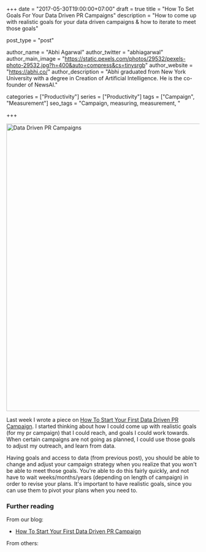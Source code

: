 +++
date = "2017-05-30T19:00:00+07:00"
draft = true
title = "How To Set Goals For Your Data Driven PR Campaigns"
description = "How to come up with realistic goals for your data driven campaigns & how to iterate to meet those goals"

post_type = "post"

author_name = "Abhi Agarwal"
author_twitter = "abhiagarwal"
author_main_image = "https://static.pexels.com/photos/29532/pexels-photo-29532.jpg?h=400&auto=compress&cs=tinysrgb"
author_website = "https://abhi.co/"
author_description = "Abhi graduated from New York University with a degree in Creation of Artificial Intelligence. He is the co-founder of NewsAI."

categories = ["Productivity"]
series = ["Productivity"]
tags = ["Campaign", "Measurement"]
seo_tags = "Campaign, measuring, measurement, "

+++

<img src="https://static.pexels.com/photos/29532/pexels-photo-29532.jpg" width="750px" alt="Data Driven PR Campaigns">

Last week I wrote a piece on [How To Start Your First Data Driven PR Campaign](https://www.newsai.co/blog/how-to-start-your-data-driven-campaign/). I started thinking about how I could come up with realistic goals (for my pr campaign) that I could reach, and goals I could work towards. When certain campaigns are not going as planned, I could use those goals to adjust my outreach, and learn from data.

Having goals and access to data (from previous post), you should be able to change and adjust your campaign strategy when you realize that you won't be able to meet those goals. You're able to do this fairly quickly, and not have to wait weeks/months/years (depending on length of campaign) in order to revise your plans. It's important to have realistic goals, since you can use them to pivot your plans when you need to. 



### Further reading

From our blog:

- [How To Start Your First Data Driven PR Campaign](https://www.newsai.co/blog/how-to-start-your-data-driven-campaign/)

From others:
